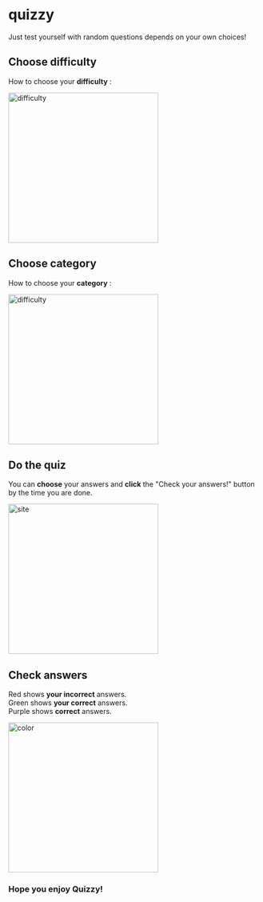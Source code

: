 # quizzy

Just test yourself with random questions depends on your own choices!

## Choose difficulty

How to choose your **difficulty** :

<img src="https://i.ibb.co/NVvqxzq/difficulty.png" alt="difficulty" border="0" width="300px" />

## Choose category

How to choose your **category**  :

<img src="https://i.ibb.co/dGhnWCG/category.png" alt="difficulty" border="0" width="300px" />

## Do the quiz

You can **choose** your answers and **click** the "Check your answers!" button by the time you are done.

<img src="https://i.ibb.co/j30jMS2/site.gif" alt="site" border="0" width="300px">

## Check answers

Red shows **your incorrect** answers.<br/>
Green shows **your correct** answers.<br/>
Purple shows **correct** answers.<br/>

<img src="https://i.ibb.co/x1jFw82/colors.gif" alt="color" border="0" width="300px">

<h3>Hope you enjoy Quizzy!</h3>

